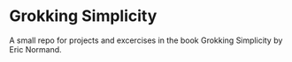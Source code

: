 # Grokking Simplicity
A small repo for projects and excercises in the book Grokking Simplicity by Eric Normand.